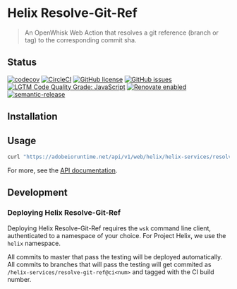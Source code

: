 # Helix Resolve-Git-Ref

> An OpenWhisk Web Action that resolves a git reference (branch or tag) to the corresponding commit sha.

## Status
[![codecov](https://img.shields.io/codecov/c/github/adobe/helix-resolve-git-ref.svg)](https://codecov.io/gh/adobe/helix-resolve-git-ref)
[![CircleCI](https://img.shields.io/circleci/project/github/adobe/helix-resolve-git-ref.svg)](https://circleci.com/gh/adobe/helix-resolve-git-ref)
[![GitHub license](https://img.shields.io/github/license/adobe/helix-resolve-git-ref.svg)](https://github.com/adobe/helix-resolve-git-ref/blob/master/LICENSE.txt)
[![GitHub issues](https://img.shields.io/github/issues/adobe/helix-resolve-git-ref.svg)](https://github.com/adobe/helix-resolve-git-ref/issues)
[![LGTM Code Quality Grade: JavaScript](https://img.shields.io/lgtm/grade/javascript/g/adobe/helix-resolve-git-ref.svg?logo=lgtm&logoWidth=18)](https://lgtm.com/projects/g/adobe/helix-resolve-git-ref)
[![Renovate enabled](https://img.shields.io/badge/renovate-enabled-brightgreen.svg)](https://renovatebot.com/)
[![semantic-release](https://img.shields.io/badge/%20%20%F0%9F%93%A6%F0%9F%9A%80-semantic--release-e10079.svg)](https://github.com/semantic-release/semantic-release)

## Installation

## Usage

```bash
curl "https://adobeioruntime.net/api/v1/web/helix/helix-services/resolve-git-ref@v1?owner=adobe&repo=helix-resolve-git-ref&ref=master"
```

For more, see the [API documentation](docs/API.md).

## Development

### Deploying Helix Resolve-Git-Ref

Deploying Helix Resolve-Git-Ref requires the `wsk` command line client, authenticated to a namespace of your choice. For Project Helix, we use the `helix` namespace.

All commits to master that pass the testing will be deployed automatically. All commits to branches that will pass the testing will get commited as `/helix-services/resolve-git-ref@ci<num>` and tagged with the CI build number.


